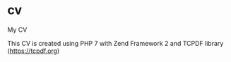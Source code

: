 # cv
My CV

This CV is created using PHP 7 with Zend Framework 2 and TCPDF library (https://tcpdf.org)